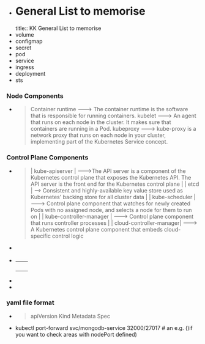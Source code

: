 - # General List to memorise
  title:: KK General List to memorise
- volume
- configmap
- secret
- pod
- service
- ingress
- deployment
- sts
### Node Components
- > Container runtime  ---> The container runtime is the software that is responsible for running containers.
  > kubelet            ---> An agent that runs on each node in the cluster. It makes sure that containers are running in a Pod.
  > kubeproxy          ---> kube-proxy is a network proxy that runs on each node in your cluster, implementing part of the Kubernetes Service concept.
### Control Plane Components
- > | kube-apiserver          | --->The API server is a component of the Kubernetes control plane that exposes the Kubernetes API. The API server is the front end for the Kubernetes control plane |
  | etcd                    | --> Consistent and highly-available key value store used as Kubernetes' backing store for all cluster data |
  | kube-scheduler |          ---> Control plane component that watches for newly created Pods with no assigned node, and selects a node for them to run on |
  | kube-controller-manager | ---> Control plane component that runs controller processes |
  | cloud-controller-manager| ---> A Kubernetes control plane component that embeds cloud-specific control logic
-
- |||
  |--|--|
  |||
  |||
  |||
  |||
-
-
### yaml file format
- >apiVersion
  Kind
  Metadata
  Spec
- kubectl port-forward svc/mongodb-service 32000/27017  # an e.g. ()if you want to check areas with nodePort defined)